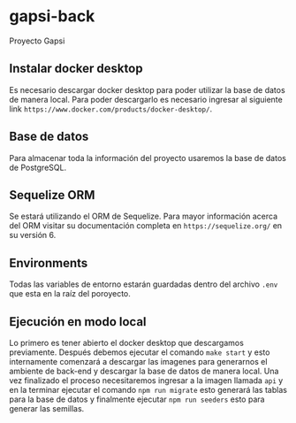 # gapsi-back
Proyecto Gapsi

## Instalar docker desktop
Es necesario descargar docker desktop para poder utilizar la base de datos de manera local. Para poder descargarlo es necesario ingresar al siguiente link `https://www.docker.com/products/docker-desktop/`.

## Base de datos
Para almacenar toda la información del proyecto usaremos la base de datos de PostgreSQL.

## Sequelize ORM
Se estará utilizando el ORM de Sequelize. Para mayor información acerca del ORM visitar su documentación completa en `https://sequelize.org/` en su versión 6.

## Environments
Todas las variables de entorno estarán guardadas dentro del archivo `.env` que esta en la raíz del poroyecto.

## Ejecución en modo local
Lo primero es tener abierto el docker desktop que descargamos previamente. Después debemos ejecutar el comando `make start` y esto internamente comenzará a descargar las imagenes para generarnos el ambiente de back-end y descargar la base de datos de manera local. Una vez finalizado el proceso necesitaremos ingresar a la imagen llamada `api` y en la terminar ejecutar el comando `npm run migrate` esto generará las tablas para la base de datos y finalmente ejecutar `npm run seeders` esto para generar las semillas.